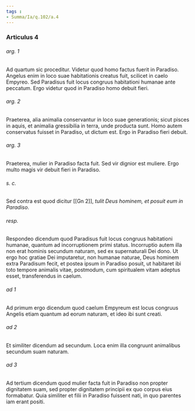 ```yaml
---
tags : 
- Summa/Ia/q.102/a.4
---
```


### Articulus 4

###### arg. 1
Ad quartum sic proceditur. Videtur quod homo factus fuerit in Paradiso. Angelus enim in loco suae habitationis creatus fuit, scilicet in caelo Empyreo. Sed Paradisus fuit locus congruus habitationi humanae ante peccatum. Ergo videtur quod in Paradiso homo debuit fieri.

###### arg. 2
Praeterea, alia animalia conservantur in loco suae generationis; sicut pisces in aquis, et animalia gressibilia in terra, unde producta sunt. Homo autem conservatus fuisset in Paradiso, ut dictum est. Ergo in Paradiso fieri debuit.

###### arg. 3
Praeterea, mulier in Paradiso facta fuit. Sed vir dignior est muliere. Ergo multo magis vir debuit fieri in Paradiso.

###### s. c.
Sed contra est quod dicitur [[Gn 2]], *tulit Deus hominem, et posuit eum in Paradiso*.

###### resp.
Respondeo dicendum quod Paradisus fuit locus congruus habitationi humanae, quantum ad incorruptionem primi status. Incorruptio autem illa non erat hominis secundum naturam, sed ex supernaturali Dei dono. Ut ergo hoc gratiae Dei imputaretur, non humanae naturae, Deus hominem extra Paradisum fecit, et postea ipsum in Paradiso posuit, ut habitaret ibi toto tempore animalis vitae, postmodum, cum spiritualem vitam adeptus esset, transferendus in caelum.

###### ad 1
Ad primum ergo dicendum quod caelum Empyreum est locus congruus Angelis etiam quantum ad eorum naturam, et ideo ibi sunt creati.

###### ad 2
Et similiter dicendum ad secundum. Loca enim illa congruunt animalibus secundum suam naturam.

###### ad 3
Ad tertium dicendum quod mulier facta fuit in Paradiso non propter dignitatem suam, sed propter dignitatem principii ex quo corpus eius formabatur. Quia similiter et filii in Paradiso fuissent nati, in quo parentes iam erant positi.

